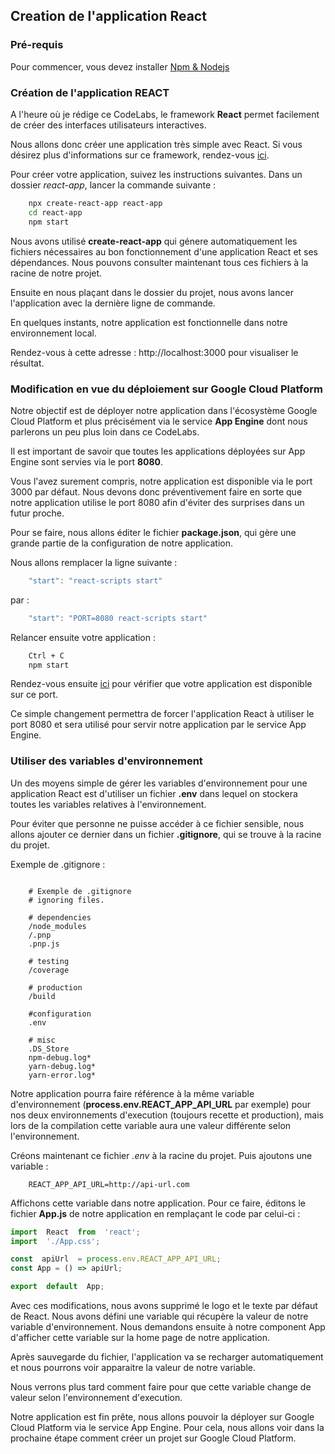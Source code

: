 ## Creation de l'application React

### Pré-requis
Pour commencer, vous devez installer [Npm & Nodejs](https://docs.npmjs.com/downloading-and-installing-node-js-and-npm)

### Création de l'application REACT

A l'heure où je rédige ce CodeLabs, le framework **React** permet facilement de créer des interfaces utilisateurs interactives.

Nous allons donc créer une application très simple avec React.
Si vous désirez plus d'informations sur ce framework, rendez-vous [ici](https://fr.reactjs.org/).

Pour créer votre application, suivez les instructions suivantes.
Dans un dossier *react-app*, lancer la commande suivante :
```bash
	npx create-react-app react-app
	cd react-app
	npm start
```
Nous avons utilisé **create-react-app** qui génere automatiquement les fichiers nécessaires au bon fonctionnement d'une application React et ses dépendances. Nous pouvons consulter maintenant tous ces fichiers à la racine de notre projet.

Ensuite en nous plaçant dans le dossier du projet, nous avons lancer l'application avec la dernière ligne de commande.

En quelques instants, notre application est fonctionnelle dans notre environnement local.

Rendez-vous à cette adresse : http://localhost:3000 pour visualiser le résultat.

### Modification en vue du déploiement sur Google Cloud Platform

Notre objectif est de déployer notre application dans l'écosystème Google Cloud Platform et plus précisément via le service **App Engine** dont nous parlerons un peu plus loin dans ce CodeLabs.

Il est important de savoir que toutes les applications déployées sur App Engine sont servies via le port **8080**.

Vous l'avez surement compris, notre application est disponible via le port 3000 par défaut. Nous devons donc préventivement faire en sorte que notre application utilise le port 8080 afin d'éviter des surprises dans un futur proche.

Pour se faire, nous allons éditer le fichier **package.json**, qui gère une grande partie de la configuration de notre application.

Nous allons remplacer la ligne suivante :
```js
	"start": "react-scripts start"
```
par :
```js
	"start": "PORT=8080 react-scripts start"
```
Relancer ensuite votre application :
```bash
	Ctrl + C
	npm start
```
Rendez-vous ensuite [ici](http://localhost:8080) pour vérifier que votre application est disponible sur ce port.

Ce simple changement permettra de forcer l'application React à utiliser le port 8080 et sera utilisé pour servir notre application par le service App Engine.

### Utiliser des variables d'environnement

Un des moyens simple de gérer les variables d'environnement pour une application React est d'utiliser un fichier **.env** dans lequel on stockera toutes les variables relatives à l'environnement.

Pour éviter que personne ne puisse accéder à ce fichier sensible, nous allons ajouter ce dernier dans un fichier **.gitignore**, qui se trouve à la racine du projet.

Exemple de .gitignore :
```
	
	# Exemple de .gitignore
	# ignoring files.

	# dependencies
	/node_modules
	/.pnp
	.pnp.js

	# testing
	/coverage

	# production
	/build

	#configuration
	.env

	# misc
	.DS_Store
	npm-debug.log*
	yarn-debug.log*
	yarn-error.log*

```
Notre application pourra faire référence à la même variable d'environnement (**process.env.REACT_APP_API_URL** par exemple) pour nos deux environnements d'execution (toujours recette et production), mais lors de la compilation cette variable aura une valeur différente selon l'environnement.

Créons maintenant ce fichier *.env* à la racine du projet.
Puis ajoutons une variable :

```
	REACT_APP_API_URL=http://api-url.com
```

Affichons cette variable dans notre application. Pour ce faire, éditons le fichier **App.js** de notre application en remplaçant le code par celui-ci :

```js
import  React  from  'react';
import  './App.css';

const  apiUrl  = process.env.REACT_APP_API_URL;
const App = () => apiUrl;

export  default  App;
```

Avec ces modifications, nous avons supprimé le logo et le texte par défaut de React.
Nous avons défini une variable qui récupère la valeur de notre variable d'environnement.
Nous demandons ensuite à notre component App d'afficher cette variable sur la home page de notre application.

Après sauvegarde du fichier, l'application va se recharger automatiquement et nous pourrons voir apparaitre la valeur de notre variable.

Nous verrons plus tard comment faire pour que cette variable change de valeur selon l'environnement d'execution.

Notre application est fin prête, nous allons pouvoir la déployer sur Google Cloud Platform via le service App Engine.
Pour cela, nous allons voir dans la prochaine étape comment créer un projet sur Google Cloud Platform.
